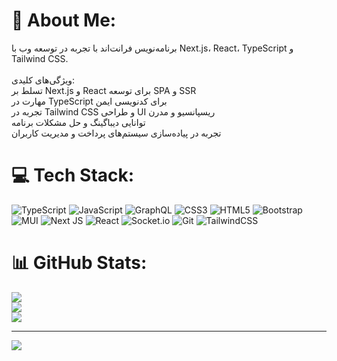 # 💫 About Me:
برنامه‌نویس فرانت‌اند با  تجربه در توسعه وب با Next.js، React، TypeScript و Tailwind CSS.<br><br>ویژگی‌های کلیدی:<br>تسلط بر Next.js و React برای توسعه SPA و SSR<br>مهارت در TypeScript برای کدنویسی ایمن<br>تجربه در Tailwind CSS و طراحی UI ریسپانسیو و مدرن<br>توانایی دیباگینگ و حل مشکلات برنامه<br>تجربه در پیاده‌سازی سیستم‌های پرداخت و مدیریت کاربران


# 💻 Tech Stack:
![TypeScript](https://img.shields.io/badge/typescript-%23007ACC.svg?style=for-the-badge&logo=typescript&logoColor=white) ![JavaScript](https://img.shields.io/badge/javascript-%23323330.svg?style=for-the-badge&logo=javascript&logoColor=%23F7DF1E) ![GraphQL](https://img.shields.io/badge/-GraphQL-E10098?style=for-the-badge&logo=graphql&logoColor=white) ![CSS3](https://img.shields.io/badge/css3-%231572B6.svg?style=for-the-badge&logo=css3&logoColor=white) ![HTML5](https://img.shields.io/badge/html5-%23E34F26.svg?style=for-the-badge&logo=html5&logoColor=white) ![Bootstrap](https://img.shields.io/badge/bootstrap-%238511FA.svg?style=for-the-badge&logo=bootstrap&logoColor=white) ![MUI](https://img.shields.io/badge/MUI-%230081CB.svg?style=for-the-badge&logo=mui&logoColor=white) ![Next JS](https://img.shields.io/badge/Next-black?style=for-the-badge&logo=next.js&logoColor=white) ![React](https://img.shields.io/badge/react-%2320232a.svg?style=for-the-badge&logo=react&logoColor=%2361DAFB) ![Socket.io](https://img.shields.io/badge/Socket.io-black?style=for-the-badge&logo=socket.io&badgeColor=010101) ![Git](https://img.shields.io/badge/git-%23F05033.svg?style=for-the-badge&logo=git&logoColor=white) ![TailwindCSS](https://img.shields.io/badge/tailwindcss-%2338B2AC.svg?style=for-the-badge&logo=tailwind-css&logoColor=white)
# 📊 GitHub Stats:
![](https://github-readme-stats.vercel.app/api?username=khosro70&theme=dark&hide_border=true&include_all_commits=false&count_private=true)<br/>
![](https://nirzak-streak-stats.vercel.app/?user=khosro70&theme=dark&hide_border=true)<br/>
![](https://github-readme-stats.vercel.app/api/top-langs/?username=khosro70&theme=dark&hide_border=true&include_all_commits=false&count_private=true&layout=compact)

---
[![](https://visitcount.itsvg.in/api?id=khosro70&icon=0&color=0)](https://visitcount.itsvg.in)

<!-- Proudly created with GPRM ( https://gprm.itsvg.in ) -->
